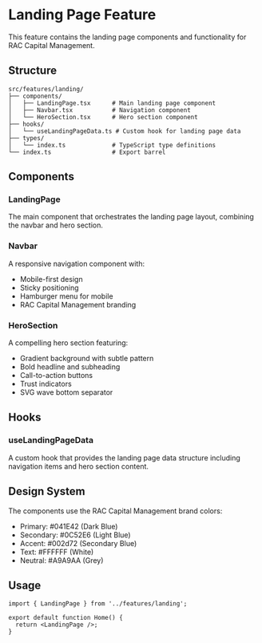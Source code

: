 # Landing Page Feature

This feature contains the landing page components and functionality for RAC Capital Management.

## Structure

```
src/features/landing/
├── components/
│   ├── LandingPage.tsx      # Main landing page component
│   ├── Navbar.tsx           # Navigation component
│   └── HeroSection.tsx      # Hero section component
├── hooks/
│   └── useLandingPageData.ts # Custom hook for landing page data
├── types/
│   └── index.ts             # TypeScript type definitions
└── index.ts                 # Export barrel
```

## Components

### LandingPage
The main component that orchestrates the landing page layout, combining the navbar and hero section.

### Navbar
A responsive navigation component with:
- Mobile-first design
- Sticky positioning
- Hamburger menu for mobile
- RAC Capital Management branding

### HeroSection
A compelling hero section featuring:
- Gradient background with subtle pattern
- Bold headline and subheading
- Call-to-action buttons
- Trust indicators
- SVG wave bottom separator

## Hooks

### useLandingPageData
A custom hook that provides the landing page data structure including navigation items and hero section content.

## Design System

The components use the RAC Capital Management brand colors:
- Primary: #041E42 (Dark Blue)
- Secondary: #0C52E6 (Light Blue)
- Accent: #002d72 (Secondary Blue)
- Text: #FFFFFF (White)
- Neutral: #A9A9AA (Grey)

## Usage

```tsx
import { LandingPage } from '../features/landing';

export default function Home() {
  return <LandingPage />;
}
``` 
